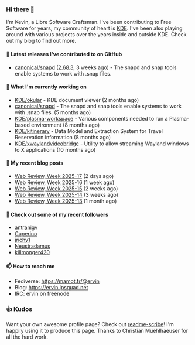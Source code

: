 ### Hi there 👋

I'm Kevin, a Libre Software Craftsman. I've been contributing to Free Software for years,
my community of heart is [KDE](https://kde.org). I've been also playing around with various
projects over the years inside and outside KDE. Check out my blog to find out more.

#### 🔭 Latest releases I've contributed to on GitHub

- [canonical/snapd](https://github.com/canonical/snapd) ([2.68.3](https://github.com/canonical/snapd/releases/tag/2.68.3), 3 weeks ago) - The snapd and snap tools enable systems to work with .snap files.

#### 🌱 What I'm currently working on

- [KDE/okular](https://github.com/KDE/okular) - KDE document viewer (2 months ago)
- [canonical/snapd](https://github.com/canonical/snapd) - The snapd and snap tools enable systems to work with .snap files. (5 months ago)
- [KDE/plasma-workspace](https://github.com/KDE/plasma-workspace) - Various components needed to run a Plasma-based environment (8 months ago)
- [KDE/kitinerary](https://github.com/KDE/kitinerary) - Data Model and Extraction System for Travel Reservation information (8 months ago)
- [KDE/xwaylandvideobridge](https://github.com/KDE/xwaylandvideobridge) - Utility to allow streaming Wayland windows to X applications (10 months ago)

#### 📜 My recent blog posts

- [Web Review, Week 2025-17](https://ervin.ipsquad.net/blog/2025/04/25/web-review-week-2025-17/) (2 days ago)
- [Web Review, Week 2025-16](https://ervin.ipsquad.net/blog/2025/04/18/web-review-week-2025-16/) (1 week ago)
- [Web Review, Week 2025-15](https://ervin.ipsquad.net/blog/2025/04/11/web-review-week-2025-15/) (2 weeks ago)
- [Web Review, Week 2025-14](https://ervin.ipsquad.net/blog/2025/04/04/web-review-week-2025-14/) (3 weeks ago)
- [Web Review, Week 2025-13](https://ervin.ipsquad.net/blog/2025/03/28/web-review-week-2025-13/) (1 month ago)

#### 👯 Check out some of my recent followers

- [antranigv](https://github.com/antranigv)
- [Cuperino](https://github.com/Cuperino)
- [jrichy1](https://github.com/jrichy1)
- [Neustradamus](https://github.com/Neustradamus)
- [killmonger420](https://github.com/killmonger420)

#### 📫 How to reach me

- Fediverse: https://mamot.fr/@ervin
- Blog: https://ervin.ipsquad.net
- IRC: ervin on freenode

### 👍 Kudos

Want your own awesome profile page? Check out [readme-scribe](https://github.com/muesli/readme-scribe)!
I'm happily using it to produce this page. Thanks to Christian Muehlhaeuser for all the hard work.


